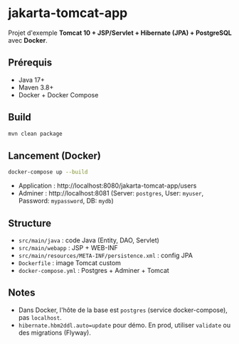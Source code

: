 # jakarta-tomcat-app

Projet d'exemple **Tomcat 10 + JSP/Servlet + Hibernate (JPA) + PostgreSQL** avec **Docker**.

## Prérequis
- Java 17+
- Maven 3.8+
- Docker + Docker Compose

## Build
```bash
mvn clean package
```

## Lancement (Docker)
```bash
docker-compose up --build
```
- Application : http://localhost:8080/jakarta-tomcat-app/users
- Adminer : http://localhost:8081 (Server: `postgres`, User: `myuser`, Password: `mypassword`, DB: `mydb`)

## Structure
- `src/main/java` : code Java (Entity, DAO, Servlet)
- `src/main/webapp` : JSP + WEB-INF
- `src/main/resources/META-INF/persistence.xml` : config JPA
- `Dockerfile` : image Tomcat custom
- `docker-compose.yml` : Postgres + Adminer + Tomcat

## Notes
- Dans Docker, l'hôte de la base est `postgres` (service docker-compose), pas `localhost`.
- `hibernate.hbm2ddl.auto=update` pour démo. En prod, utiliser `validate` ou des migrations (Flyway).
